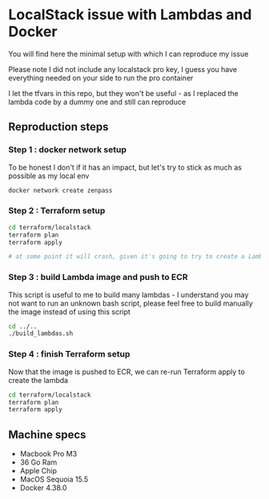 # LocalStack issue with Lambdas and Docker

You will find here the minimal setup with which I can reproduce my issue

Please note I did not include any localstack pro key, I guess you have everything needed on your side to run the pro container

I let the tfvars in this repo, but they won't be useful - as I replaced the lambda code by a dummy one and still can reproduce

## Reproduction steps
### Step 1 : docker network setup
To be honest I don't if it has an impact, but let's try to stick as much as possible as my local env
```bash
docker network create zenpass
```

### Step 2 : Terraform setup
```bash
cd terraform/localstack
terraform plan
terraform apply

# at some point it will crash, given it's going to try to create a Lambda function based on an unexisting image, it's ok, we just need the ECR to be created at this point
```

### Step 3 : build Lambda image and push to ECR 
This script is useful to me to build many lambdas - I understand you may not want to run an unknown bash script, please feel free to build manually the image instead of using this script
```bash
cd ../..
./build_lambdas.sh
```

### Step 4 : finish Terraform setup
Now that the image is pushed to ECR, we can re-run Terraform apply to create the lambda
```bash
cd terraform/localstack
terraform plan
terraform apply
```

## Machine specs
- Macbook Pro M3
- 36 Go Ram
- Apple Chip
- MacOS Sequoia 15.5
- Docker 4.38.0
